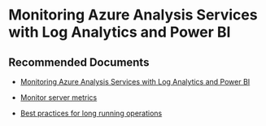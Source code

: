  <properties
    pageTitle="performance"
    description="performance"
    service="Microsoft.AnalysisServices"
    resource="Microsoft.AnalysisServices/servers"
    authors="pjfreitas"
    ms.author="pfreitas"
    displayOrder="310"
    selfHelpType="generic"
    supportTopicIds="32558775"
    productPesIds="16157"
    cloudEnvironments="public, MoonCake, fairfax, usnat, ussec"
    articleId="3af15cd8-0ce4-b02e-1b18-50f49309786f"
    ownershipId="AzureData_AnalysisServices"
    />

# Monitoring Azure Analysis Services with Log Analytics and Power BI

## **Recommended Documents**

* [Monitoring Azure Analysis Services with Log Analytics and Power BI](https://techcommunity.microsoft.com/t5/Premier-Field-Engineering/Monitoring-Azure-Analysis-Services-with-Log-Analytics-and-Power/ba-p/371441)

* [Monitor server metrics](https://docs.microsoft.com/azure/analysis-services/analysis-services-monitor)

* [Best practices for long running operations](https://docs.microsoft.com/azure/analysis-services/analysis-services-long-operations)

